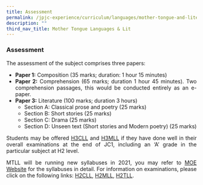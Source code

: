 ```yaml
---
title: Assessment
permalink: /jpjc-experience/curriculum/languages/mother-tongue-and-literature/assessment/
description: ""
third_nav_title: Mother Tongue Languages & Lit
---
```

### **Assessment**
<div align=justify>
	<p>
The assessment of the subject comprises three papers:
<ul>
	<li><strong>Paper 1:</strong> Composition (35 marks; duration: 1 hour 15 minutes)</li>
	<li><strong>Paper 2:</strong> Comprehension (65 marks; duration 1 hour 45 minutes). Two 
comprehension passages, this would be conducted entirely as an e-paper.</li>
	<li><strong>Paper 3:</strong> Literature (100 marks; duration 3 hours)
		<ul>
			<li>Section A: Classical prose and poetry (25 marks)</li>
			<li>Section B: Short stories (25 marks)</li>
			<li>Section C: Drama (25 marks)</li>
			<li>Section D: Unseen text (Short stories and Modern poetry) (25 marks)</li>
</div>

<div align=justify>
<p>
Students may be offered <a href="https://www.seab.gov.sg/docs/default-source/national-examinations/syllabus/alevel/2022syllabus/9901_y22_sy.pdf">H3CLL</a> and <a href="https://www.seab.gov.sg/docs/default-source/national-examinations/syllabus/alevel/2022syllabus/9921_y22_sy.pdf">H3MLL</a> if they have done well in their overall examinations at the end of JC1, including an ‘A’ grade in the particular subject at H2 level.</p>

<p>
MTLL will be running new syllabuses in 2021, you may refer to <a href="https://www.moe.gov.sg/post-secondary/a-level-curriculum-and-subject-syllabuses">MOE Website</a> for the syllabuses in detail. For information on examinations, please click on the following links: <a href="https://www.seab.gov.sg/docs/default-source/national-examinations/syllabus/alevel/2022syllabus/9572_y22_sy.pdf">H2CLL</a>, <a href="https://www.seab.gov.sg/docs/default-source/national-examinations/syllabus/alevel/2022syllabus/9576_y22_sy.pdf">H2MLL</a>, <a href="https://www.seab.gov.sg/docs/default-source/national-examinations/syllabus/alevel/2022syllabus/9577_y22_sy.pdf">H2TLL</a>.</p>
</div>